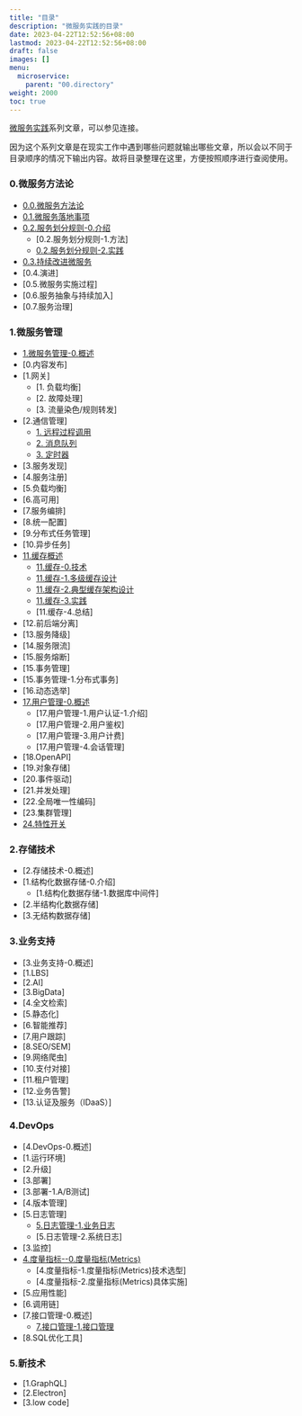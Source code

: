 ```yaml
---
title: "目录"
description: "微服务实践的目录"
date: 2023-04-22T12:52:56+08:00
lastmod: 2023-04-22T12:52:56+08:00
draft: false
images: []
menu:
  microservice:
    parent: "00.directory"
weight: 2000
toc: true
---
```

[微服务实践](https://www.jianshu.com/c/90fcbc52ce97)系列文章，可以参见连接。

因为这个系列文章是在现实工作中遇到哪些问题就输出哪些文章，所以会以不同于目录顺序的情况下输出内容。故将目录整理在这里，方便按照顺序进行查阅使用。

### 0.微服务方法论
- [0.0.微服务方法论](https://www.jianshu.com/p/b64fa4234549)
- [0.1.微服务落地事项](https://www.jianshu.com/p/931c7959c3ac)
- [0.2.服务划分规则-0.介绍](https://www.jianshu.com/p/5f00f4b635b1)
    - [0.2.服务划分规则-1.方法]
    - [0.2.服务划分规则-2.实践](https://www.jianshu.com/p/69e276943428)
- [0.3.持续改进微服务](https://www.jianshu.com/p/1aadbd2d3f17)
- [0.4.演进]
- [0.5.微服务实施过程]
- [0.6.服务抽象与持续加入]
- [0.7.服务治理]

### 1.微服务管理
- [1.微服务管理-0.概述]()
- [0.内容发布]
- [1.网关]
    - [1. 负载均衡]
    - [2. 故障处理]
    - [3. 流量染色/规则转发]
- [2.通信管理]
    - [1. 远程过程调用]()
    - [2. 消息队列]()
    - [3. 定时器]()
- [3.服务发现]
- [4.服务注册]
- [5.负载均衡]
- [6.高可用]
- [7.服务编排]
- [8.统一配置]
- [9.分布式任务管理]
- [10.异步任务]
- [11.缓存概述](https://www.jianshu.com/p/57bcef58bac4)
    - [11.缓存-0.技术](https://www.jianshu.com/p/97a1069756b2)
    - [11.缓存-1.多级缓存设计](https://www.jianshu.com/p/834995215afb)
    - [11.缓存-2.典型缓存架构设计](https://www.jianshu.com/p/6a5f8f272cf2)
    - [11.缓存-3.实践](https://www.jianshu.com/p/817b984f8088)
    - [11.缓存-4.总结]
- [12.前后端分离]
- [13.服务降级]
- [14.服务限流]
- [15.服务熔断]
- [15.事务管理]
- [15.事务管理-1.分布式事务]
- [16.动态选举]
- [17.用户管理-0.概述](https://www.jianshu.com/p/b3a6b3248355)
    - [17.用户管理-1.用户认证-1.介绍]
    - [17.用户管理-2.用户鉴权]
    - [17.用户管理-3.用户计费]
    - [17.用户管理-4.会话管理]
- [18.OpenAPI]
- [19.对象存储]
- [20.事件驱动]
- [21.并发处理]
- [22.全局唯一性编码]
- [23.集群管理]
- [24.特性开关](https://www.jianshu.com/p/511bd72d38b3)

### 2.存储技术
- [2.存储技术-0.概述]
- [1.结构化数据存储-0.介绍]
    - [1.结构化数据存储-1.数据库中间件]
- [2.半结构化数据存储]
- [3.无结构数据存储]

### 3.业务支持
- [3.业务支持-0.概述]
- [1.LBS]
- [2.AI]
- [3.BigData]
- [4.全文检索]
- [5.静态化]
- [6.智能推荐]
- [7.用户跟踪]
- [8.SEO/SEM]
- [9.网络爬虫]
- [10.支付对接]
- [11.租户管理]
- [12.业务告警]
- [13.认证及服务（IDaaS）]

### 4.DevOps
- [4.DevOps-0.概述]
- [1.运行环境]
- [2.升级]
- [3.部署]
- [3.部署-1.A/B测试]
- [4.版本管理]
- [5.日志管理]
    - [5.日志管理-1.业务日志](https://www.jianshu.com/p/5077ec40ba97)
    - [5.日志管理-2.系统日志]
- [3.监控]
- [4.度量指标--0.度量指标(Metrics)](https://www.jianshu.com/p/66ea0a5790a1)
    - [4.度量指标-1.度量指标(Metrics)技术选型]
    - [4.度量指标-2.度量指标(Metrics)具体实施]
- [5.应用性能]
- [6.调用链]
- [7.接口管理-0.概述]
    - [7.接口管理-1.接口管理](https://www.jianshu.com/p/466b078188d4)
- [8.SQL优化工具]

### 5.新技术
- [1.GraphQL]
- [2.Electron]
- [3.low code]